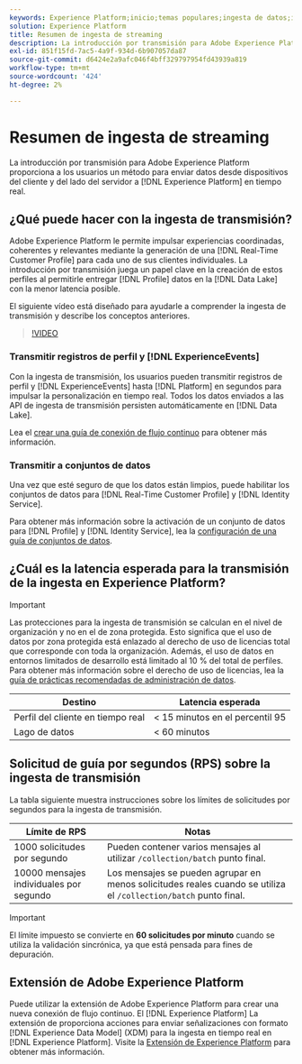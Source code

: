 ```yaml
---
keywords: Experience Platform;inicio;temas populares;ingesta de datos;ingesta de datos;flujo continuo;información general;flujo continuo;ingesta;latencia;flujo continuo;
solution: Experience Platform
title: Resumen de ingesta de streaming
description: La introducción por transmisión para Adobe Experience Platform proporciona a los usuarios un método para enviar datos desde dispositivos del cliente y del lado del servidor al Experience Platform en tiempo real.
exl-id: 851f15fd-7ac5-4a9f-934d-6b907057da87
source-git-commit: d6424e2a9afc046f4bff329797954fd43939a819
workflow-type: tm+mt
source-wordcount: '424'
ht-degree: 2%

---
```


# Resumen de ingesta de streaming

La introducción por transmisión para Adobe Experience Platform proporciona a los usuarios un método para enviar datos desde dispositivos del cliente y del lado del servidor a [!DNL Experience Platform] en tiempo real.

## ¿Qué puede hacer con la ingesta de transmisión?

Adobe Experience Platform le permite impulsar experiencias coordinadas, coherentes y relevantes mediante la generación de una [!DNL Real-Time Customer Profile] para cada uno de sus clientes individuales. La introducción por transmisión juega un papel clave en la creación de estos perfiles al permitirle entregar [!DNL Profile] datos en la [!DNL Data Lake] con la menor latencia posible.

El siguiente vídeo está diseñado para ayudarle a comprender la ingesta de transmisión y describe los conceptos anteriores.

>[!VIDEO](https://video.tv.adobe.com/v/28425?quality=12&learn=on)

### Transmitir registros de perfil y [!DNL ExperienceEvents]

Con la ingesta de transmisión, los usuarios pueden transmitir registros de perfil y [!DNL ExperienceEvents] hasta [!DNL Platform] en segundos para impulsar la personalización en tiempo real. Todos los datos enviados a las API de ingesta de transmisión persisten automáticamente en [!DNL Data Lake].

Lea el [crear una guía de conexión de flujo continuo](../tutorials/create-streaming-connection.md) para obtener más información.

### Transmitir a conjuntos de datos

Una vez que esté seguro de que los datos están limpios, puede habilitar los conjuntos de datos para [!DNL Real-Time Customer Profile] y [!DNL Identity Service].

Para obtener más información sobre la activación de un conjunto de datos para [!DNL Profile] y [!DNL Identity Service], lea la [configuración de una guía de conjuntos de datos](../../profile/tutorials/dataset-configuration.md).

## ¿Cuál es la latencia esperada para la transmisión de la ingesta en Experience Platform?

>[!IMPORTANT]
>
>Las protecciones para la ingesta de transmisión se calculan en el nivel de organización y no en el de zona protegida. Esto significa que el uso de datos por zona protegida está enlazado al derecho de uso de licencias total que corresponde con toda la organización. Además, el uso de datos en entornos limitados de desarrollo está limitado al 10 % del total de perfiles. Para obtener más información sobre el derecho de uso de licencias, lea la [guía de prácticas recomendadas de administración de datos](../../landing/license-usage-and-guardrails/data-management-best-practices.md).

| Destino | Latencia esperada |
| --------- | ---------------- |
| Perfil del cliente en tiempo real | &lt; 15 minutos en el percentil 95 |
| Lago de datos | &lt; 60 minutos |

## Solicitud de guía por segundos (RPS) sobre la ingesta de transmisión

La tabla siguiente muestra instrucciones sobre los límites de solicitudes por segundos para la ingesta de transmisión.

| Límite de RPS | Notas |
| --- | --- |
| 1000 solicitudes por segundo | Pueden contener varios mensajes al utilizar `/collection/batch` punto final. |
| 10000 mensajes individuales por segundo | Los mensajes se pueden agrupar en menos solicitudes reales cuando se utiliza el `/collection/batch` punto final. |

>[!IMPORTANT]
>
>El límite impuesto se convierte en **60 solicitudes por minuto** cuando se utiliza la validación sincrónica, ya que está pensada para fines de depuración.

## Extensión de Adobe Experience Platform

Puede utilizar la extensión de Adobe Experience Platform para crear una nueva conexión de flujo continuo. El [!DNL Experience Platform] La extensión de proporciona acciones para enviar señalizaciones con formato [!DNL Experience Data Model] (XDM) para la ingesta en tiempo real en [!DNL Experience Platform]. Visite la [Extensión de Experience Platform](../../tags/extensions/client/web-sdk/overview.md) para obtener más información.
